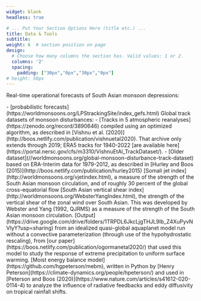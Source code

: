 ```yaml
---
widget: blank
headless: true

# ... Put Your Section Options Here (title etc.) ...
title: Data & Tools
subtitle:
weight: 6  # section position on page
design:
  # Choose how many columns the section has. Valid values: 1 or 2.
  columns: '2'
  spacing:
    padding: ["30px","0px","30px","0px"]
# height: 50px
---
```


Real-time operational forecasts of South Asian monsoon depressions:
<!-- - [deterministic forecasts](https://worldmonsoons.org/LPStrackingSite/) --!>
 - [probabilistic forecasts](https://worldmonsoons.org/LPStrackingSite/index_gefs.html)
  
Global track datasets of monsoon disturbances:
 - [Tracks in 5 atmospheric reanalyses](https://zenodo.org/record/3890646) compiled using an optimized algorithm, as described in [Vishnu et al. (2020)](http://boos.netlify.com/publication/vishnuetal2020).  That archive only extends through 2019; ERA5 tracks for 1940-2022 [are available here](https://portal.nersc.gov/cfs/m3310/VishnuEtAl_TrackDataset/).
 - [Older dataset](//worldmonsoons.org/global-monsoon-disturbance-track-dataset) based on ERA-Interim data for 1979-2012, as described in [Hurley and Boos (2015)](http://boos.netlify.com/publication/hurley2015)

[Somali jet index](http://worldmonsoons.org/vjetindex.html), a measure of the strength of the South Asian monsoon circulation, and of roughly 30 percent of the global cross-equatorial flow

[South Asian vertical shear index](http://worldmonsoons.org/WebsterYangIndex.html), the strength of the vertical shear of the zonal wind over South Asian.  This was developed by Webster and Yang (1992, QJRMS) as a measure of the strength of the South Asian monsoon circulation.
 
[Output](https://drive.google.com/drive/folders/1TRPDL6JkcLjgTHJL9Ib_Z4XuPyvNVIyY?usp=sharing) from an idealized quasi-global aquaplanet model run without a convective parameterization (through use of the hypohydrostatic rescaling), from [our paper](https://boos.netlify.com/publication/ogormanetal2020/) that used this model to study the response of extreme precipitation to uniform surface warming.

[Moist energy balance model](https://github.com/hgpeterson/mebm), written in Python by [Henry Peterson](https://climate-dynamics.org/people/hpeterson/) and used in [Peterson and Boos (2020)](https://www.nature.com/articles/s41612-020-0114-4) to analyze the influence of radiative feedbacks and eddy diffusivity on tropical rainfall shifts.


